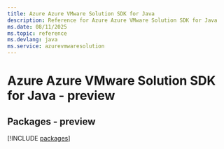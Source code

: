 ```yaml
---
title: Azure Azure VMware Solution SDK for Java
description: Reference for Azure Azure VMware Solution SDK for Java
ms.date: 08/11/2025
ms.topic: reference
ms.devlang: java
ms.service: azurevmwaresolution
---
```

# Azure Azure VMware Solution SDK for Java - preview
## Packages - preview
[!INCLUDE [packages](azure-vmware-solution-index.md)]